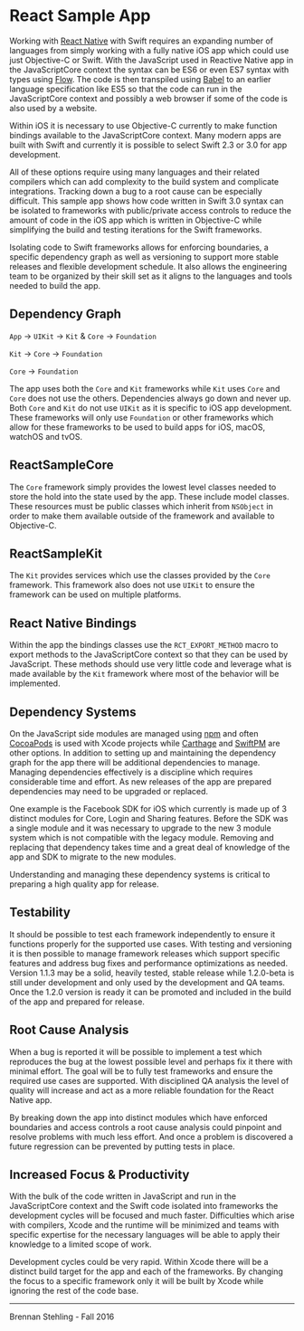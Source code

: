 # React Sample App

Working with [React Native](https://facebook.github.io/react-native/) with Swift requires an expanding number of languages from simply working with a fully native iOS app which could use just Objective-C or Swift. With the JavaScript used in Reactive Native app in the JavaScriptCore context the syntax can be ES6 or even ES7 syntax with types using [Flow](https://github.com/facebook/flow). The code is then transpiled using [Babel](https://babeljs.io) to an earlier language specification like ES5 so that the code can run in the JavaScriptCore context and possibly a web browser if some of the code is also used by a website.

Within iOS it is necessary to use Objective-C currently to make function bindings available to the JavaScriptCore context. Many modern apps are built with Swift and currently it is possible to select Swift 2.3 or 3.0 for app development.

All of these options require using many languages and their related compilers which can add complexity to the build system and complicate integrations. Tracking down a bug to a root cause can be especially difficult. This sample app shows how code written in Swift 3.0 syntax can be isolated to frameworks with public/private access controls to reduce the amount of code in the iOS app which is written in Objective-C while simplifying the build and testing iterations for the Swift frameworks. 

Isolating code to Swift frameworks allows for enforcing boundaries, a specific dependency graph as well as versioning to support more stable releases and flexible development schedule. It also allows the engineering team to be organized by their skill set as it aligns to the languages and tools needed to build the app.

## Dependency Graph

`App` -> `UIKit` -> `Kit` & `Core` -> `Foundation`

`Kit` -> `Core` -> `Foundation`

`Core` -> `Foundation`

The app uses both the `Core` and `Kit` frameworks while `Kit` uses `Core` and `Core` does not use the others. Dependencies always go down and never up. Both `Core` and `Kit` do not use `UIKit` as it is specific to iOS app development. These frameworks will only use `Foundation` or other frameworks which allow for these frameworks to be used to build apps for iOS, macOS, watchOS and tvOS.

## ReactSampleCore

The `Core` framework simply provides the lowest level classes needed to store the hold into the state used by the app. These include model classes. These resources must be public classes which inherit from `NSObject` in order to make them available outside of the framework and available to Objective-C.

## ReactSampleKit

The `Kit` provides services which use the classes provided by the `Core` framework. This framework also does not use `UIKit` to ensure the framework can be used on multiple platforms.

## React Native Bindings

Within the app the bindings classes use the `RCT_EXPORT_METHOD` macro to export methods to the JavaScriptCore context so that they can be used by JavaScript. These methods should use very little code and leverage what is made available by the `Kit` framework where most of the behavior will be implemented.  

## Dependency Systems

On the JavaScript side modules are managed using [npm](https://www.npmjs.com) and often [CocoaPods](https://cocoapods.org) is used with Xcode projects while [Carthage](https://github.com/Carthage/Carthage) and [SwiftPM](https://swift.org/package-manager/) are other options. In addition to setting up and maintaining the dependency graph for the app there will be additional dependencies to manage. Managing dependencies effectively is a discipline which requires considerable time and effort. As new releases of the app are prepared dependencies may need to be upgraded or replaced.

One example is the Facebook SDK for iOS which currently is made up of 3 distinct modules for Core, Login and Sharing features. Before the SDK was a single module and it was necessary to upgrade to the new 3 module system which is not compatible with the legacy module. Removing and replacing that dependency takes time and a great deal of knowledge of the app and SDK to migrate to the new modules.

Understanding and managing these dependency systems is critical to preparing a high quality app for release.

## Testability

It should be possible to test each framework independently to ensure it functions properly for the supported use cases. With testing and versioning it is then possible to manage framework releases which support specific features and address bug fixes and performance optimizations as needed. Version 1.1.3 may be a solid, heavily tested, stable release while 1.2.0-beta is still under development and only used by the development and QA teams. Once the 1.2.0 version is ready it can be promoted and included in the build of the app and prepared for release.

## Root Cause Analysis

When a bug is reported it will be possible to implement a test which reproduces the bug at the lowest possible level and perhaps fix it there with minimal effort. The goal will be to fully test frameworks and ensure the required use cases are supported. With disciplined QA analysis the level of quality will increase and act as a more reliable foundation for the React Native app.

By breaking down the app into distinct modules which have enforced boundaries and access controls a root cause analysis could pinpoint and resolve problems with much less effort. And once a problem is discovered a future regression can be prevented by putting tests in place.

## Increased Focus & Productivity

With the bulk of the code written in JavaScript and run in the JavaScriptCore context and the Swift code isolated into frameworks the development cycles will be focused and much faster. Difficulties which arise with compilers, Xcode and the runtime will be minimized and teams with specific expertise for the necessary languages will be able to apply their knowledge to a limited scope of work.

Development cycles could be very rapid. Within Xcode there will be a distinct build target for the app and each of the frameworks. By changing the focus to a specific framework only it will be built by Xcode while ignoring the rest of the code base. 

---
Brennan Stehling - Fall 2016
